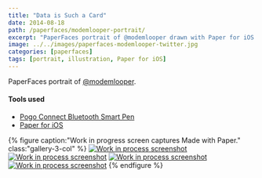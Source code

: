 ```yaml
---
title: "Data is Such a Card"
date: 2014-08-18
path: /paperfaces/modemlooper-portrait/
excerpt: "PaperFaces portrait of @modemlooper drawn with Paper for iOS on an iPad."
image: ../../images/paperfaces-modemlooper-twitter.jpg
categories: [paperfaces]
tags: [portrait, illustration, Paper for iOS]
---
```


PaperFaces portrait of [@modemlooper](https://twitter.com/modemlooper).

#### Tools used

- [Pogo Connect Bluetooth Smart Pen](https://www.amazon.com/gp/product/B009K448L4/ref=as_li_ss_tl?ie=UTF8&camp=1789&creative=390957&creativeASIN=B009K448L4&linkCode=as2&tag=mademist-20)
- [Paper for iOS](https://paper.bywetransfer.com/)

{% figure caption:"Work in progress screen captures Made with Paper." class:"gallery-3-col" %}
[![Work in process screenshot](../../images/paperfaces-modemlooper-process-1-600.jpg)](../../images/paperfaces-modemlooper-process-1-lg.jpg) [![Work in process screenshot](../../images/paperfaces-modemlooper-process-2-600.jpg)](../../images/paperfaces-modemlooper-process-2-lg.jpg) [![Work in process screenshot](../../images/paperfaces-modemlooper-process-3-600.jpg)](../../images/paperfaces-modemlooper-process-3-lg.jpg) [![Work in process screenshot](../../images/paperfaces-modemlooper-process-4-600.jpg)](../../images/paperfaces-modemlooper-process-4-lg.jpg)
{% endfigure %}
